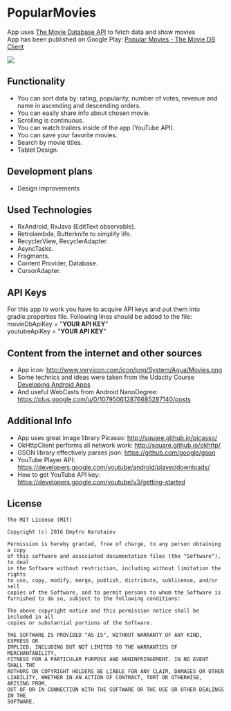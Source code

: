 # PopularMovies
App uses [The Movie Database API](https://www.themoviedb.org) to fetch data and show movies <br>
App has been published on Google Play: [Popular Movies - The Movie DB Client](https://play.google.com/store/apps/details?id=karataiev.dmytro.popularmovies)

<img src="movies.gif">

## Functionality
* You can sort data by: rating, popularity, number of votes, revenue and name in ascending and descending orders.
* You can easily share info about chosen movie.
* Scrolling is continuous.
* You can watch trailers inside of the app (YouTube API).
* You can save your favorite movies.
* Search by movie titles.
* Tablet Design.

## Development plans
* Design improvements

## Used Technologies
* RxAndroid, RxJava (EditText observable).
* Retrolambda, Butterknife to simplify life.
* RecyclerView, RecyclerAdapter.
* AsyncTasks.
* Fragments.
* Content Provider, Database.
* CursorAdapter.

## API Keys
For this app to work you have to acquire API keys and put them into gradle.properties file.
Following lines should be added to the file: <br>
movieDbApiKey = "**YOUR API KEY**" <br>
youtubeApiKey = "**YOUR API KEY**"

## Content from the internet and other sources
* App icon: http://www.veryicon.com/icon/png/System/Agua/Movies.png
* Some technics and ideas were taken from the Udacity Course [Developing Android Apps](https://www.udacity.com/course/viewer#!/c-ud853-nd)
* And useful WebCasts from Android NanoDegree: https://plus.google.com/u/0/107950612876685287140/posts

## Additional Info
* App uses great image library Picasso: http://square.github.io/picasso/
* OkHttpClient performs all network work: http://square.github.io/okhttp/
* GSON library effectively parses json: https://github.com/google/gson
* YouTube Player API: https://developers.google.com/youtube/android/player/downloads/
* How to get YouTube API key: https://developers.google.com/youtube/v3/getting-started

License
-------

	The MIT License (MIT)

	Copyright (c) 2016 Dmytro Karataiev

	Permission is hereby granted, free of charge, to any person obtaining a copy
	of this software and associated documentation files (the "Software"), to deal
	in the Software without restriction, including without limitation the rights
	to use, copy, modify, merge, publish, distribute, sublicense, and/or sell
	copies of the Software, and to permit persons to whom the Software is
	furnished to do so, subject to the following conditions:

	The above copyright notice and this permission notice shall be included in all
	copies or substantial portions of the Software.

	THE SOFTWARE IS PROVIDED "AS IS", WITHOUT WARRANTY OF ANY KIND, EXPRESS OR
	IMPLIED, INCLUDING BUT NOT LIMITED TO THE WARRANTIES OF MERCHANTABILITY,
	FITNESS FOR A PARTICULAR PURPOSE AND NONINFRINGEMENT. IN NO EVENT SHALL THE
	AUTHORS OR COPYRIGHT HOLDERS BE LIABLE FOR ANY CLAIM, DAMAGES OR OTHER
	LIABILITY, WHETHER IN AN ACTION OF CONTRACT, TORT OR OTHERWISE, ARISING FROM,
	OUT OF OR IN CONNECTION WITH THE SOFTWARE OR THE USE OR OTHER DEALINGS IN THE
	SOFTWARE.